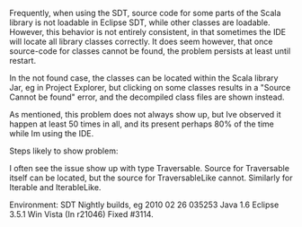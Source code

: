 Frequently, when using the SDT, source code for some parts of the Scala library is not loadable in Eclipse SDT, while other classes are loadable. However, this behavior is not entirely consistent, in that sometimes the IDE will locate all library classes correctly. It does seem however, that once source-code for classes cannot be found, the problem persists at least until restart.

In the not found case, the classes can be located within the Scala library Jar, eg in Project Explorer, but clicking on some classes results in a "Source Cannot be found" error, and the decompiled class files are shown instead.

As mentioned, this problem does not always show up, but Ive observed it happen at least 50 times in all, and its present perhaps 80% of the time while Im using the IDE.

Steps likely to show problem:

I often see the issue show up with type Traversable. Source for Traversable itself can be located, but the source for TraversableLike cannot. Similarly for Iterable and IterableLike.

Environment: 
SDT Nightly builds, eg 2010 02 26 035253
Java 1.6
Eclipse 3.5.1
Win Vista
(In r21046) Fixed #3114.

